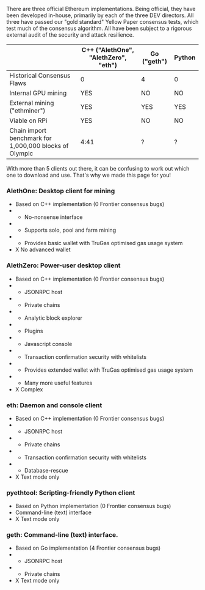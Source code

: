 There are three official Ethereum implementations. Being official, they have been developed in-house, primarily by each of the three DEV directors. All three have passed our "gold standard" Yellow Paper consensus tests, which test much of the consensus algorithm. All have been subject to a rigorous external audit of the security and attack resilience.

|   |C++ ("AlethOne", "AlethZero", "eth")|Go ("geth")|Python|
|---|---|---|---|
|Historical Consensus Flaws|0|4|0|
|Internal GPU mining|YES|NO|NO|
|External mining ("ethminer")|YES|YES|YES|
|Viable on RPi|YES|NO|NO|
|Chain import benchmark for 1,000,000 blocks of Olympic|4:41|?|?|

With more than 5 clients out there, it can be confusing to work out which one to download and use. That's why we made this page for you!

### AlethOne: Desktop client for mining
- Based on C++ implementation (0 Frontier consensus bugs)
- + No-nonsense interface 
- + Supports solo, pool and farm mining
- + Provides basic wallet with TruGas optimised gas usage system
- X No advanced wallet

### AlethZero: Power-user desktop client
- Based on C++ implementation (0 Frontier consensus bugs)
- + JSONRPC host
- + Private chains
- + Analytic block explorer
- + Plugins
- + Javascript console
- + Transaction confirmation security with whitelists
- + Provides extended wallet with TruGas optimised gas usage system
- + Many more useful features
- X Complex

### eth: Daemon and console client
- Based on C++ implementation (0 Frontier consensus bugs)
- + JSONRPC host
- + Private chains
- + Transaction confirmation security with whitelists
- + Database-rescue
- X Text mode only

### pyethtool: Scripting-friendly Python client
- Based on Python implementation (0 Frontier consensus bugs)
- Command-line (text) interface
- X Text mode only

### geth: Command-line (text) interface.
- Based on Go implementation (4 Frontier consensus bugs)
- + JSONRPC host
- + Private chains
- X Text mode only
